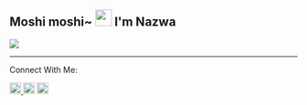 ## Moshi moshi~ <img src="https://github.com/TheDudeThatCode/TheDudeThatCode/blob/master/Assets/Hi.gif" width="29px"> I'm Nazwa
<img align="center" height="auto" src="https://github.com/NazwaS/NazwaS/blob/main/img/Nazwa.jpg"/>

___

Connect With Me:

<a href="https://instagram.com/nazwa.salsa_ig"><img src="https://github.com/TheDudeThatCode/TheDudeThatCode/blob/master/Assets/Instagram.svg" width="20px">             <a href="https://twitter.com/NazwaSa72637177"><img src="https://github.com/NazwaS/NazwaS/blob/main/img/twitter.jpeg" width="20px"></a>             <a href="https://web.facebook.com/profile.php?id=100060138295881"><img src="https://github.com/NazwaS/NazwaS/blob/main/img/facebook.jpeg" width=20></a>
</p><br/>
